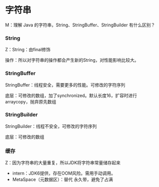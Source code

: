 # 字符串

M：理解 Java 的字符串，String、StringBuffer、StringBuilder 有什么区别？

### String

Z：String：由final修饰

操作：所以对字符串的操作都会产生新的String，对性能影响比较大。

### StringBuffer

StringBuffer：线程安全，需要更多的性能。可修改的字符序列

底层：可修改的数组，加了synchronized。默认长度16，扩容时进行arraycopy，抛弃原先数组

### StringBuilder

StringBuilder：线程不安全，可修改的字符序列  

底层：可修改的数组

### 缓存

Z：因为字符串的大量重复，所以JDK将字符串常量储存起来

- intern：JDK6提供，存在OOM风险。需用手动调用。
- MetaSpace（元数据区）：替代 永久带，避免了占满